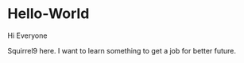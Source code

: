 # Hello-World

Hi Everyone

Squirrel9 here. I want to learn something to get a job for better future.
